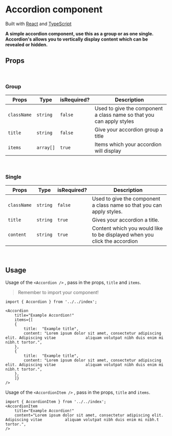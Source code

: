 # Accordion component

Built with [React](https://reactjs.org/) and [TypeScript](https://www.typescriptlang.org/)

**A simple accordion component, use this as a group or as one single. Accordion's allows you to vertically display content which can be revealed or hidden.**

## Props

<br />

### Group

| Props       | Type      | isRequired? | Description                                                          |
| ----------- | --------- | ----------- | -------------------------------------------------------------------- |
| `className` | `string`  | `false`     | Used to give the component a class name so that you can apply styles |
| `title`     | `string`  | `false`     | Give your accordion group a title                                    |
| `items`     | `array[]` | `true`      | Items which your accordion will display                              |

<br />

### Single

| Props       | Type     | isRequired? | Description                                                               |
| ----------- | -------- | ----------- | ------------------------------------------------------------------------- |
| `className` | `string` | `false`     | Used to give the component a class name so that you can apply styles.     |
| `title`     | `string` | `true`      | Gives your accordion a title.                                             |
| `content`   | `string` | `true`      | Content which you would like to be displayed when you click the accordion |

<br />

## Usage

Usage of the `<Accordion />` , pass in the props, `title` and `items`.

> Remember to import your component!

```
import { Accordion } from '../../index';

<Accordion
	title="Example Accordion!"
	items={[
	{
		title:  "Example title",
		content: "Lorem ipsum dolor sit amet, consectetur adipiscing elit. Adipiscing vitae 			aliquam volutpat nibh duis enim mi nibh.t tortor.",
	},
	{
		title:  "Example title",
		content: "Lorem ipsum dolor sit amet, consectetur adipiscing elit. Adipiscing vitae 			aliquam volutpat nibh duis enim mi nibh.t tortor.",
	},
	]}
/>
```

Usage of the `<AccordionItem />` , pass in the props, `title` and `items`.

```
import { AccordionItem } from '../../index';
<AccordionItem
	title="Example Accordion!"
	content="Lorem ipsum dolor sit amet, consectetur adipiscing elit. Adipiscing vitae 			aliquam volutpat nibh duis enim mi nibh.t tortor.",
/>
```
